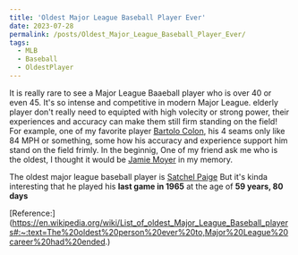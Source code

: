 ```yaml
---
title: 'Oldest Major League Baseball Player Ever'
date: 2023-07-28
permalink: /posts/Oldest_Major_League_Baseball_Player_Ever/
tags:
  - MLB
  - Baseball
  - OldestPlayer
---
```


It is really rare to see a Major League Baaeball player who is over 40 or even 45. It's so intense and competitive in modern Major League.
elderly player don't really need to equipted with high volecity or strong power, their experiences and accuracy can make them still firm standing on the field! For example, one of my favorite player [Bartolo Colon](https://www.baseball-reference.com/players/c/colonba01.shtml), his 4 seams only like 84 MPH or something, some how his accuracy and experience support him stand on the field frimly.
In the beginnig, One of my friend ask me who is the oldest, I thought it would be [Jamie Moyer](https://www.baseball-reference.com/players/m/moyerja01.shtml) in my memory.


The oldest major league baseball player is [Satchel Paige](https://www.baseball-reference.com/players/p/paigesa01.shtml)
But it's kinda interesting that he played his **last game in 1965** at the age of **59 years, 80 days**


[Reference:] (https://en.wikipedia.org/wiki/List_of_oldest_Major_League_Baseball_players#:~:text=The%20oldest%20person%20ever%20to,Major%20League%20career%20had%20ended.)